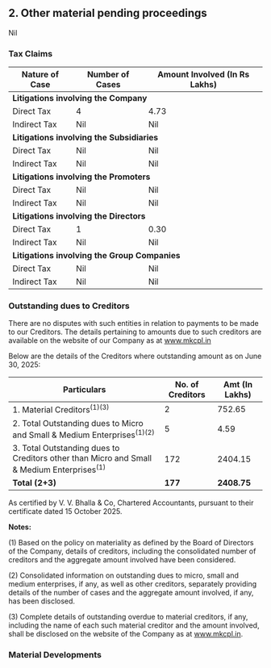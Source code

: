 ## 2. Other material pending proceedings

Nil

### Tax Claims

<table><thead><tr><th>Nature of Case</th><th>Number of Cases</th><th>Amount Involved (In Rs Lakhs)</th></tr></thead><tbody><tr><td colspan="3"><strong>Litigations involving the Company</strong></td></tr><tr><td>Direct Tax</td><td>4</td><td>4.73</td></tr><tr><td>Indirect Tax</td><td>Nil</td><td>Nil</td></tr><tr><td colspan="3"><strong>Litigations involving the Subsidiaries</strong></td></tr><tr><td>Direct Tax</td><td>Nil</td><td>Nil</td></tr><tr><td>Indirect Tax</td><td>Nil</td><td>Nil</td></tr><tr><td colspan="3"><strong>Litigations involving the Promoters</strong></td></tr><tr><td>Direct Tax</td><td>Nil</td><td>Nil</td></tr><tr><td>Indirect Tax</td><td>Nil</td><td>Nil</td></tr><tr><td colspan="3"><strong>Litigations involving the Directors</strong></td></tr><tr><td>Direct Tax</td><td>1</td><td>0.30</td></tr><tr><td>Indirect Tax</td><td>Nil</td><td>Nil</td></tr><tr><td colspan="3"><strong>Litigations involving the Group Companies</strong></td></tr><tr><td>Direct Tax</td><td>Nil</td><td>Nil</td></tr><tr><td>Indirect Tax</td><td>Nil</td><td>Nil</td></tr></tbody></table>

### Outstanding dues to Creditors

There are no disputes with such entities in relation to payments to be made to our Creditors. The details pertaining to amounts due to such creditors are available on the website of our Company as at www.mkcpl.in

Below are the details of the Creditors where outstanding amount as on June 30, 2025:

<table><thead><tr><th>Particulars</th><th>No. of Creditors</th><th>Amt (In Lakhs)</th></tr></thead><tbody><tr><td>1. Material Creditors<sup>(1)(3)</sup></td><td>2</td><td>752.65</td></tr><tr><td>2. Total Outstanding dues to Micro and Small & Medium Enterprises<sup>(1)(2)</sup></td><td>5</td><td>4.59</td></tr><tr><td>3. Total Outstanding dues to Creditors other than Micro and Small & Medium Enterprises<sup>(1)</sup></td><td>172</td><td>2404.15</td></tr><tr><td><strong>Total (2+3)</strong></td><td><strong>177</strong></td><td><strong>2408.75</strong></td></tr></tbody></table>

As certified by V. V. Bhalla & Co, Chartered Accountants, pursuant to their certificate dated 15 October 2025.

**Notes:**

(1) Based on the policy on materiality as defined by the Board of Directors of the Company, details of creditors, including the consolidated number of creditors and the aggregate amount involved have been considered.

(2) Consolidated information on outstanding dues to micro, small and medium enterprises, if any, as well as other creditors, separately providing details of the number of cases and the aggregate amount involved, if any, has been disclosed.

(3) Complete details of outstanding overdue to material creditors, if any, including the name of each such material creditor and the amount involved, shall be disclosed on the website of the Company as at www.mkcpl.in.

### Material Developments